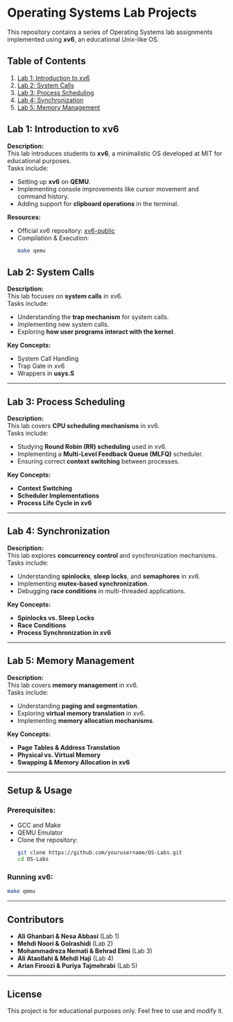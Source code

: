 
# Operating Systems Lab Projects

This repository contains a series of Operating Systems lab assignments implemented using **xv6**, an educational Unix-like OS.

## Table of Contents
1. [Lab 1: Introduction to xv6](#lab-1-introduction-to-xv6)
2. [Lab 2: System Calls](#lab-2-system-calls)
3. [Lab 3: Process Scheduling](#lab-3-process-scheduling)
4. [Lab 4: Synchronization](#lab-4-synchronization)
5. [Lab 5: Memory Management](#lab-5-memory-management)

## Lab 1: Introduction to xv6
**Description:**  
This lab introduces students to **xv6**, a minimalistic OS developed at MIT for educational purposes.  
Tasks include:
- Setting up **xv6** on **QEMU**.
- Implementing console improvements like cursor movement and command history.
- Adding support for **clipboard operations** in the terminal.

**Resources:**  
- Official xv6 repository: [xv6-public](https://github.com/mit-pdos/xv6-public)  
- Compilation & Execution:  
  ```sh
  make qemu
  ```


## Lab 2: System Calls
**Description:**  
This lab focuses on **system calls** in xv6.  
Tasks include:
- Understanding the **trap mechanism** for system calls.
- Implementing new system calls.
- Exploring **how user programs interact with the kernel**.

**Key Concepts:**  
- System Call Handling  
- Trap Gate in xv6  
- Wrappers in **usys.S**  

---

## Lab 3: Process Scheduling
**Description:**  
This lab covers **CPU scheduling mechanisms** in xv6.  
Tasks include:
- Studying **Round Robin (RR) scheduling** used in xv6.
- Implementing a **Multi-Level Feedback Queue (MLFQ)** scheduler.
- Ensuring correct **context switching** between processes.

**Key Concepts:**  
- **Context Switching**
- **Scheduler Implementations**
- **Process Life Cycle in xv6**

---

## Lab 4: Synchronization
**Description:**  
This lab explores **concurrency control** and synchronization mechanisms.  
Tasks include:
- Understanding **spinlocks**, **sleep locks**, and **semaphores** in xv6.
- Implementing **mutex-based synchronization**.
- Debugging **race conditions** in multi-threaded applications.

**Key Concepts:**  
- **Spinlocks vs. Sleep Locks**
- **Race Conditions**
- **Process Synchronization in xv6**

---

## Lab 5: Memory Management
**Description:**  
This lab covers **memory management** in xv6.  
Tasks include:
- Understanding **paging and segmentation**.
- Exploring **virtual memory translation** in xv6.
- Implementing **memory allocation mechanisms**.

**Key Concepts:**  
- **Page Tables & Address Translation**
- **Physical vs. Virtual Memory**
- **Swapping & Memory Allocation in xv6**

---

## Setup & Usage
### Prerequisites:
- GCC and Make  
- QEMU Emulator  
- Clone the repository:
  ```sh
  git clone https://github.com/yourusername/OS-Labs.git
  cd OS-Labs
  ```

### Running xv6:
```sh
make qemu
```

---

## Contributors
- **Ali Ghanbari & Nesa Abbasi** (Lab 1)
- **Mehdi Noori & Golrashidi** (Lab 2)
- **Mohammadreza Nemati & Behrad Elmi** (Lab 3)
- **Ali Ataollahi & Mehdi Haji** (Lab 4)
- **Arian Firoozi & Puriya Tajmehrabi** (Lab 5)

---

## License
This project is for educational purposes only. Feel free to use and modify it.

